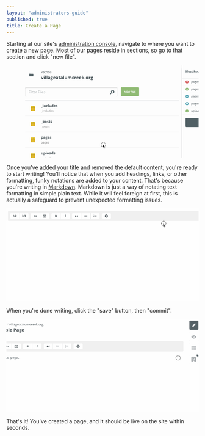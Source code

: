 ```yaml
---
layout: "administrators-guide"
published: true
title: Create a Page
---
```


Starting at our site's [administration console](http://prose.io/#vachoa/villageatalumcreek.org), navigate to where you want to create a new page. Most of our pages reside in sections, so go to that section and click "new file".

![create-a-new-page.gif](/uploads/create-a-new-page.gif)

Once you've added your title and removed the default content, you're ready to start writing! You'll notice that when you add headings, links, or other formatting, funky notations are added to your content. That's because you're writing in [Markdown](http://daringfireball.net/projects/markdown/). Markdown is just a way of notating text formatting in simple plain text. While it will feel foreign at first, this is actually a safeguard to prevent unexpected formatting issues.

![editing-markdown.gif](/uploads/editing-markdown.gif)

When you're done writing, click the "save" button, then "commit".

![saving-a-page.gif](/uploads/saving-a-page.gif)

That's it! You've created a page, and it should be live on the site within seconds.